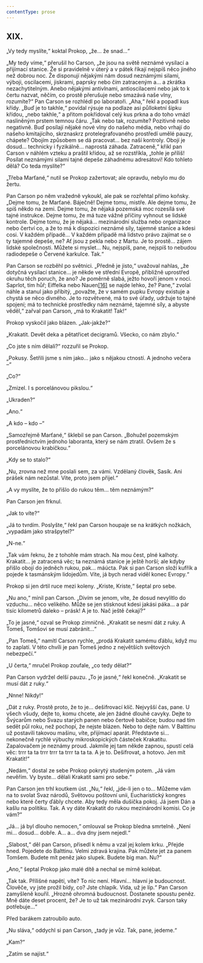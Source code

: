 ```yaml
---
contentType: prose
---
```


## XIX.

„Vy tedy myslíte,“ koktal Prokop, „že… že snad…“

„My tedy víme,“ přerušil ho Carson, „že jsou na světě neznámé vysílací a přijímací stanice. Že si pravidelně v úterý a v pátek říkají nejspíš něco jiného než dobrou noc. Že disponují nějakými nám dosud neznámými silami, výboji, oscilacemi, jiskrami, paprsky nebo čím zatraceným a… a zkrátka nezachytitelným. Anebo nějakými antivlnami, antioscilacemi nebo jak to k čertu nazvat, něčím, co prostě přerušuje nebo smazává naše vlny, rozumíte?“ Pan Carson se rozhlédl po laboratoři. „Aha,“ řekl a popadl kus křídy. „Buď je to takhle,“ povídal rýsuje na podlaze asi půlloketní šipku křídou, „nebo takhle,“ a přitom pokřídoval celý kus prkna a do toho vmázl nasliněným prstem temnou čáru. „Tak nebo tak, rozumíte? Pozitivně nebo negativně. Buď posílají nějaké nové vlny do našeho média, nebo vrhají do našeho kmitajícího, skrznaskrz protelegrafovaného prostředí umělé pauzy, chápete? Obojím způsobem se dá pracovat… bez naší kontroly. Obojí je dosud… technicky i fyzikálně… naprostá záhada. Zatraceně,“ křikl pan Carson v náhlém vzteku a praštil křídou, až se rozstříkla, „tohle je příliš! Posílat neznámými silami tajné depeše záhadnému adresátovi! Kdo tohleto dělá? Co teda myslíte?“

„Třeba Marťané,“ nutil se Prokop zažertovat; ale opravdu, nebylo mu do žertu.

Pan Carson po něm vražedně vykoukl, ale pak se rozřehtal přímo koňsky. „Dejme tomu, že Marťané. Báječně! Dejme tomu, mistře. Ale dejme tomu, že spíš někdo na zemi. Dejme tomu, že nějaká pozemská moc rozesílá své tajné instrukce. Dejme tomu, že má tuze vážné příčiny vyhnout se lidské kontrole. Dejme tomu, že je nějaká… mezinárodní služba nebo organizace nebo čertví co, a že to má k dispozici neznámé síly, tajemné stanice a kdesi cosi. V každém případě… V každém případě má lidstvo právo zajímat se o ty tajemné depeše, ne? Ať jsou z pekla nebo z Martu. Je to prostě… zájem lidské společnosti. Můžete si myslet… Nu, nejspíš, pane, nejspíš to nebudou radiodepeše o Červené karkulce. Tak.“

Pan Carson se rozběhl po světnici. „Předně je jisto,“ uvažoval nahlas, „že dotyčná vysílací stanice… je někde ve střední Evropě, přibližně uprostřed okruhu těch poruch, že ano? Je poměrně slabá, ježto hovoří jenom v noci. Saprlot, tím hůř; Eiffelka nebo Nauen[\[16\]](./resources/undefined) se najde lehko, že? Pane,“ zvolal náhle a stanul jako přibitý, „považte, že v samém pupku Evropy existuje a chystá se něco divného. Je to rozvětvené, má to své úřady, udržuje to tajné spojení; má to technické prostředky nám neznámé, tajemné síly, a abyste věděl,“ zařval pan Carson, „má to Krakatit! Tak!“

Prokop vyskočil jako blázen. „Jak-jakže?“

„Krakatit. Devět deka a pětatřicet decigramů. Všecko, co nám zbylo.“

„Co jste s ním dělali?“ rozzuřil se Prokop.

„Pokusy. Šetřili jsme s ním jako… jako s nějakou ctností. A jednoho večera –“

„Co?“

„Zmizel. I s porcelánovou pikslou.“

„Ukraden?“

„Ano.“

„A kdo – kdo –“

„Samozřejmě Marťané,“ šklebil se pan Carson. „Bohužel pozemským prostřednictvím jednoho laboranta, který se nám ztratil. Ovšem že s porcelánovou krabičkou.“

„Kdy se to stalo?“

„Nu, zrovna než mne poslali sem, za vámi. Vzdělaný člověk, Sasík. Ani prášek nám nezůstal. Víte, proto jsem přijel.“

„A vy myslíte, že to přišlo do rukou těm… těm neznámým?“

Pan Carson jen frknul.

„Jak to víte?“

„Já to tvrdím. Poslyšte,“ řekl pan Carson houpaje se na krátkých nožkách, „vypadám jako strašpytel?“

„N-ne.“

„Tak vám řeknu, že z tohohle mám strach. Na mou čest, plné kalhoty. Krakatit… je zatracená věc; ta neznámá stanice je ještě horší; ale kdyby přišlo obojí do jedněch rukou, pak… máúcta. Pak si pan Carson složí kufřík a pojede k tasmánským lidojedům. Víte, já bych nerad viděl konec Evropy.“

Prokop si jen drtil ruce mezi koleny. „Kriste, Kriste,“ šeptal pro sebe.

„Nu ano,“ mínil pan Carson. „Divím se jenom, víte, že dosud nevylítlo do vzduchu… něco velikého. Může se jen stisknout kdesi jakási páka… a pár tisíc kilometrů daleko – prásk! A je to. Nač ještě čekají?“

„To je jasné,“ ozval se Prokop zimničně. „Krakatit se nesmí dát z ruky. A Tomeš, Tomšovi se musí zabránit…“

„Pan Tomeš,“ namítl Carson rychle, „prodá Krakatit samému ďáblu, když mu to zaplatí. V této chvíli je pan Tomeš jedno z největších světových nebezpečí.“

„U čerta,“ mručel Prokop zoufale, „co tedy dělat?“

Pan Carson vydržel delší pauzu. „To je jasné,“ řekl konečně. „Krakatit se musí dát z ruky.“

„Nnne! Nikdy!“

„Dát z ruky. Prostě proto, že to je… dešifrovací klíč. Nejvyšší čas, pane. U všech všudy, dejte to, komu chcete, ale jen žádné dlouhé cavyky. Dejte to Švýcarům nebo Svazu starých panen nebo čertově babičce; budou nad tím sedět půl roku, než pochopí, že nejste blázen. Nebo to dejte nám. V Balttinu už postavili takovou mašinu, víte, přijímací aparát. Představte si… nekonečně rychlé výbuchy mikroskopických částeček Krakatitu. Zapalovačem je neznámy proud. Jakmile jej tam někde zapnou, spustí celá věc: trrr ta ta trrr trrr ta trrr ta ta ta. A je to. Dešifrovat, a hotovo. Jen mít Krakatit!“

„Nedám,“ dostal ze sebe Prokop pokrytý studeným potem. „Já vám nevěřím. Vy byste… dělali Krakatit sami pro sebe.“

Pan Carson jen trhl koutkem úst. „Nu,“ řekl, „jde-li jen o to… Můžeme vám na to svolat Svaz národů, Světovou poštovní unii, Eucharistický kongres nebo které čerty ďábly chcete. Aby tedy měla dušička pokoj. Já jsem Dán a kašlu na politiku. Tak. A vy dáte Krakatit do rukou mezinárodní komisi. Co je vám?“

„Já… já byl dlouho nemocen,“ omlouval se Prokop bledna smrtelně. „Není mi… dosud… dobře. A… a… dva dny jsem nejedl.“

„Slabost,“ děl pan Carson, přisedl k němu a vzal jej kolem krku. „Přejde hned. Pojedete do Balttinu. Velmi zdravá krajina. Pak můžete jet za panem Tomšem. Budete mít peněz jako slupek. Budete big man. Nu?“

„Ano,“ šeptal Prokop jako malé dítě a nechal se mírně kolébat.

„Tak tak. Přílišné napětí, víte? To nic není. Hlavní… hlavní je budoucnost. Člověče, vy jste prožil bídy, co? Jste chlapík. Vida, už je líp.“ Pan Carson zamyšleně kouřil. „Hrozně ohromná budoucnost. Dostanete spoustu peněz. Mně dáte deset procent, že? Je to už tak mezinárodní zvyk. Carson taky potřebuje…“

Před barákem zatroubilo auto.

„Nu sláva,“ oddychl si pan Carson, „tady je vůz. Tak, pane, jedeme.“

„Kam?“

„Zatím se najíst.“
